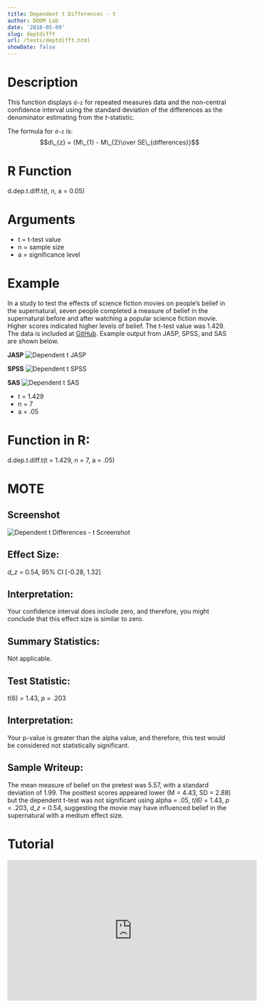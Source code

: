 ```yaml
---
title: Dependent t Differences - t
author: DOOM Lab
date: '2018-05-09'
slug: deptdifft
url: /tests/deptdifft.html
showDate: false
---
```


<script src="//yihui.name/js/math-code.js"></script>
<script async
src="//cdn.bootcss.com/mathjax/2.7.1/MathJax.js?config=TeX-MML-AM_CHTML">
</script>

# Description   

This function displays `d~z` for repeated measures data and the non-central confidence interval using the standard deviation of the differences as the denominator estimating from the *t*-statistic.

The formula for `d~z` is: $$d\_{z} = {M\_{1} - M\_{2}\over SE\_{differences}}$$

# R Function

d.dep.t.diff.t(t, n, a = 0.05)

# Arguments 

+ t	= t-test value
+ n	= sample size
+ a	= significance level

# Example  

In a study to test the effects of science fiction movies on people’s belief in the supernatural, seven people completed a measure of belief in the supernatural before and after watching a popular science fiction movie. Higher scores indicated higher levels of belief. The t-test value was 1.429. The data is included at [GitHub](https://github.com/doomlab/shiny-server/tree/master/MOTE/examples). Example output from JASP, SPSS, and SAS are shown below.

**JASP**
![Dependent t JASP](https://raw.githubusercontent.com/doomlab/shiny-server/master/MOTE/examples/dependent%20t%20JASP.png)

**SPSS**
![Dependent t SPSS](https://raw.githubusercontent.com/doomlab/shiny-server/master/MOTE/examples/dependent%20t%20SPSS.png)

**SAS**
![Dependent t SAS](https://raw.githubusercontent.com/doomlab/shiny-server/master/MOTE/examples/dependent%20t%20SAS.PNG)

+ t	= 1.429
+ n	= 7
+ a	= .05

# Function in R: 

d.dep.t.diff.t(t = 1.429, n = 7, a = .05)

# MOTE

## Screenshot

![Dependent t Differences - t Screenshot](../images/deptdifft.jpg)

## Effect Size:

*d_z* = 0.54, 95% CI [-0.28, 1.32]

## Interpretation: 

Your confidence interval does include zero, and therefore, you might conclude that this effect size is similar to zero.

## Summary Statistics: 

Not applicable.

## Test Statistic: 

*t*(6) = 1.43, *p* = .203

## Interpretation: 

Your p-value is greater than the alpha value, and therefore, this test would be considered not statistically significant.

## Sample Writeup: 

The mean measure of belief on the pretest was 5.57, with a standard deviation of 1.99. The posttest scores appeared lower (M = 4.43, SD = 2.88) but the dependent t-test was not significant using alpha = .05, *t(6)* = 1.43, *p* = .203, *d_z* = 0.54, suggesting the movie may have influenced belief in the supernatural with a medium effect size.

# Tutorial

<iframe width="560" height="315" src="https://www.youtube.com/embed/eq9X4ynxq2A" frameborder="0" allow="autoplay; encrypted-media" allowfullscreen></iframe>

